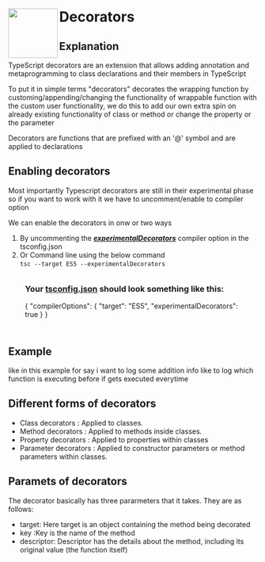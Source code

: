 <img src="https://repository-images.githubusercontent.com/657740231/7a6b015e-0013-4f20-990e-01fa1f8e2968" align="left"  width="100" height="100" />
<span><h1 >Decorators</h1></span>
<div>
<article>
  <h2>Explanation</h2>
  <p>TypeScript decorators are an extension that allows adding annotation and metaprogramming to class declarations and their members in TypeScript</p>
  <p>To put it in simple terms "decorators" decorates the wrapping function by customing/appending/changing the functionality of wrappable function with  the custom user functionality,
we do this to add our own extra spin on already existing functionality of class or method or change the property or the parameter 
</p>
  <p>Decorators are functions that are prefixed with an '@' symbol and are applied to declarations</p> 
</article>

<article>
  <h2>Enabling decorators</h2>
  <p>Most importantly Typescript decorators are still in their experimental phase so if you want to work with it we have to uncomment/enable to compiler option </p>
  <p>We can enable the decorators in onw or two ways</p>
  <ol>
  <li>By uncommenting the <strong><i><u>experimentalDecorators</u></i></strong> compiler option in the tsconfig.json</li>
  <li>
    Or Command line using the below command<br>
    <code>tsc --target ES5 --experimentalDecorators</code>
  </li>
    <div style="padding: 10px;">
    <h3>Your <u>tsconfig.json</u> should look something like this:</h3>
    <p>{
  "compilerOptions": {
    "target": "ES5",
    "experimentalDecorators": true
  }
}</p>
  </div>
   
</ol>  
</article>
<article>
  
  <h2>Example</h2>
  <p>like in this example for say i want to log some addition info like to log which function is executing before if gets executed everytime</p>
</article>

<article>
  <h2>Different forms of decorators</h2>
  <ul>
    <li>Class decorators : Applied to classes.</li>
    <li>Method decorators : Applied to methods inside classes.</li>
    <li>Property decorators : Applied to properties within classes</li>
    <li>Parameter decorators : Applied to constructor parameters or method parameters within classes.</li>
  </ul>
</article>

<article>
  <h2>Paramets of decorators</h2>
  <p>The decorator basically has three pararmeters that it takes. They are as follows:</p>
  <ul>
    <li>target: Here target is an object containing the method being decorated</li>
    <li>key :Key is the name of the method</li>
    <li>descriptor: Descriptor has the details about the method, including its original value (the function itself)</li>
  </ul>
</article>
</div>

